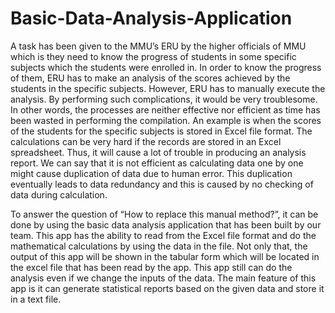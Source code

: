 # Basic-Data-Analysis-Application

   A task has been given to the MMU’s ERU by the higher officials of MMU which is they need to
know the progress of students in some specific subjects which the students were enrolled in. In
order to know the progress of them, ERU has to make an analysis of the scores achieved by the
students in the specific subjects. However, ERU has to manually execute the analysis. By
performing such complications, it would be very troublesome. In other words, the processes are
neither effective nor efficient as time has been wasted in performing the compilation. An example
is when the scores of the students for the specific subjects is stored in Excel file format. The
calculations can be very hard if the records are stored in an Excel spreadsheet. Thus, it will cause
a lot of trouble in producing an analysis report. We can say that it is not efficient as calculating data
one by one might cause duplication of data due to human error. This duplication eventually leads
to data redundancy and this is caused by no checking of data during calculation.

   To answer the question of “How to replace this manual method?”, it can be done by using the
basic data analysis application that has been built by our team. This app has the ability to read
from the Excel file format and do the mathematical calculations by using the data in the file. Not
only that, the output of this app will be shown in the tabular form which will be located in the excel
file that has been read by the app. This app still can do the analysis even if we change the inputs
of the data. The main feature of this app is it can generate statistical reports based on the given
data and store it in a text file.
